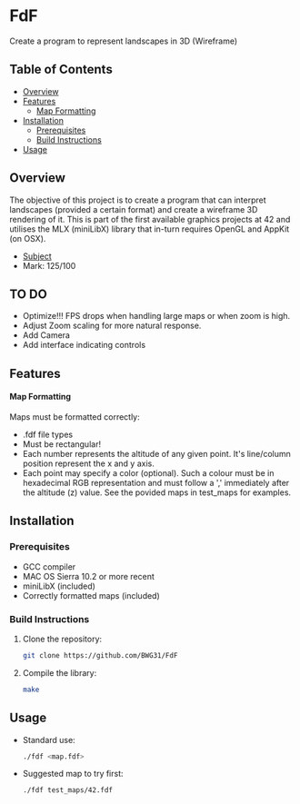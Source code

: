 # FdF
Create a program to represent landscapes in 3D (Wireframe)


## Table of Contents

- [Overview](#overview)
- [Features](#features)
    - [Map Formatting](#libc-functions)
- [Installation](#installation)
    - [Prerequisites](#prerequisites)
    - [Build Instructions](#build-instructions)
- [Usage](#usage)

## Overview

The objective of this project is to create a program that can interpret landscapes (provided a certain format) and create a wireframe 3D rendering of it.
This is part of the first available graphics projects at 42 and utilises the MLX (miniLibX) library that in-turn requires OpenGL and AppKit (on OSX).
- [Subject](./subject_en.pdf)
- Mark: 125/100

## TO DO
- Optimize!!! FPS drops when handling large maps or when zoom is high.
- Adjust Zoom scaling for more natural response.
- Add Camera
- Add interface indicating controls

## Features
#### Map Formatting
Maps must be formatted correctly:
- .fdf file types
- Must be rectangular!
- Each number represents the altitude of any given point. It's line/column position represent the x and y axis.
- Each point may specify a color (optional). Such a colour must be in hexadecimal RGB representation and must follow a ',' immediately after the altitude (z) value. See the povided maps in test_maps for examples.

## Installation

### Prerequisites

- GCC compiler
- MAC OS Sierra 10.2 or more recent
- miniLibX (included)
- Correctly formatted maps (included)

### Build Instructions

1. Clone the repository:
   ```sh
   git clone https://github.com/BWG31/FdF
2. Compile the library:
    ```sh
    make
## Usage
 - Standard use:
    ```sh
    ./fdf <map.fdf>
 - Suggested map to try first:
    ```sh
    ./fdf test_maps/42.fdf